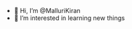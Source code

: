 - 👋 Hi, I’m @MalluriKiran
- 👀 I’m interested in learning new things

<!---
MalluriKiran/MalluriKiran is a ✨ special ✨ repository because its `README.md` (this file) appears on your GitHub profile.
You can click the Preview link to take a look at your changes.
--->
